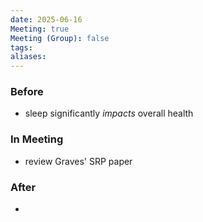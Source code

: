 ```yaml
---
date: 2025-06-16
Meeting: true
Meeting (Group): false
tags: 
aliases:
---
```


### Before
- sleep significantly *impacts* overall health

### In Meeting
- review Graves' SRP paper

### After
- 